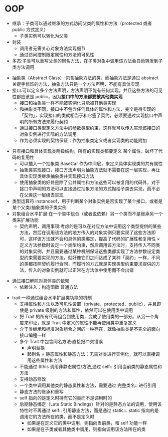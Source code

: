 # OOP

* 继承：子类可以通过继承的方式访问父类的属性和方法（protected 或者 public 方式定义）
    - 子类实例可以转化为父类
* 封装
    - 调用者无需关心对象方法实现细节
    - 通过访问控制限定属性和方法的可见性
* 多态:子类可以重写父类的同名方法，在子类对象中调用该方法会自动转发到子类方法调用
- 抽象类（Abstract Class）:包含抽象方法的类，而抽象方法是通过 abstract 关键字修饰的方法，抽象方法只是一个方法声明，不能有具体实现
- 接口:可以定义多个方法声明，方法声明不能有任何实现，并且这些方法的可见性都应该是 public，因为**接口中的方法都要被其他类实现**
    - 接口和抽象类一样不能被实例化只能被其他类实现
    + 和抽象类不同，接口中不包含任何具体的属性和方法，完全是待实现的「契约」，实现接口的类就相当于和它签了契约，必须要通过实现接口中声明的所有方法来履行契约
    + 通过接口类型定义方法中的参数类型约束，这样就可以传入实现该接口的对象实例进行实际的方法调用
    + 作为必须实现的契约保证：作为抽象类定义或者实现类的功能附加
* 只有接口和具体实现类两级结构，所有的实现类都要定义 某个属性，破坏了代码的复用性
    - 可以插入一个抽象类 BaseCar 作为中间层，来定义具体实现类的共有属性
    - 抽象类实现接口，接口方法声明为抽象方法就不需要在这一层实现，再让具体实现类继承抽象类并实现接口方法
    - 使用抽象类的好处是除了公共属性和方法这些可以被复用的代码外，对于接口中声明的方法可以直接通过抽象方法的方式抛给子类去实现，而不必在父类这一层级去实现
* 类型运算符 instanceof，用于判断某个对象实例是否实现了某个接口，或者是某个父类/抽象类的子类实例
* 对象组合水平扩展:在一个类中组合（或者说依赖）另一个类而不是继承另一个类来扩展功能
    * 契约声明，调用事项:考虑的是可以在对应方法中调用这个类型提供的某些方法，然后在调用该方法的地方传入的对象实例只要实现了这些方法即可，这样该方法就不会和具体的类绑定，提高了代码的扩展性和复用性
    × 定义方法参数时设定一个类型约束，然后调用该方法时，支持传入不同类的对象实例，并且需要通过某种机制保证这些类都实现了方法参数设定类型约束需要实现的方法，就好像它们之间达成了某种「契约」一样，不同的类都按照契约履行合同，而履行的方式就是实现类型约束要求提供的方法，传入的对象实例就可以正常在方法体中使用而不会出错
- 通过接口解除对具体类的依赖
    - 依赖注入：构造函数 普通方法
* trait:一种通过组合水平扩展类功能的机制
    - 支持属性和方法以及可见性设置（private、protected、public），并且即使是 private 级别的方法和属性，依然可以在使用类中调用
    - 把 Trait 的所有代码组合到使用类，变成了使用类的一部分。从另一个角度来印证，就是 Trait 中定义的属性不能再使用类中重复定义
    - 介于类继承和标准对象组合之间的一种存在，就像抽象类是不完全的面向接口编程一样
    - 多个 Trait 中包含同名方法:直接报冲突错误
        + 声明替换
        + 起别名
× 静态属性和静态方法：无需对类进行实例化，就可以直接调用这些属性和方法
    - 不能通过 $this 调用非静态属性/方法,通过 self:: 引用当前类的静态属性和方法
    - 支持动态修改
    - 一个类中调用其他类的静态属性和方法，需要通过 完整类名:: 进行引用
    - 静态方法的继承和重写
    - self 指向的是定义时持有它的类而不是调用时的
    - 后期静态绑定（Late Static Bindings）针对的是静态方法的调用，使用该特性时不再通过 self:: 引用静态方法，而是通过 static::. static 指向的是调用它的方法所在的类，而不是定义时
        - 如果是在定义它的类中调用，则指向当前类，和 self 功能一样
        - 如果是在子类或者其他类中调用，则指向调用该方法所在的类